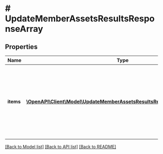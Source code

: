# # UpdateMemberAssetsResultsResponseArray

## Properties

Name | Type | Description | Notes
------------ | ------------- | ------------- | -------------
**items** | [**\OpenAPI\Client\Model\UpdateMemberAssetsResultsResponseArrayItemsInner[]**](UpdateMemberAssetsResultsResponseArrayItemsInner.md) | List of assigned/updated member asset access. If there is an error, an exception object will be returned. If the action was successfully completed, a response object will be returned. | [optional]

[[Back to Model list]](../../README.md#models) [[Back to API list]](../../README.md#endpoints) [[Back to README]](../../README.md)
